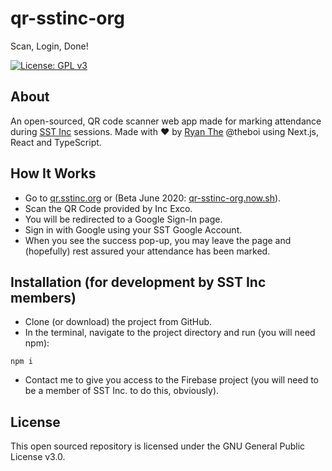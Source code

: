 # qr-sstinc-org

Scan, Login, Done!

[![License: GPL v3](https://img.shields.io/badge/License-GPLv3-blue.svg)](https://www.gnu.org/licenses/gpl-3.0)


## About

An open-sourced, QR code scanner web app made for marking attendance during [SST Inc](https://www.sstinc.org/) sessions. Made with :heart: by [Ryan The](https://ryanthe.com/) @theboi using Next.js, React and TypeScript.

## How It Works

- Go to [qr.sstinc.org](https://qr.sstinc.org) or (Beta June 2020: [qr-sstinc-org.now.sh](https://qr-sstinc-org.now.sh)).
- Scan the QR Code provided by Inc Exco.
- You will be redirected to a Google Sign-In page.
- Sign in with Google using your SST Google Account.
- When you see the success pop-up, you may leave the page and (hopefully) rest assured your attendance has been marked.

## Installation (for development by SST Inc members)

- Clone (or download) the project from GitHub.
- In the terminal, navigate to the project directory and run (you will need npm):
```shell
npm i
```
- Contact me to give you access to the Firebase project (you will need to be a member of SST Inc. to do this, obviously).

## License

This open sourced repository is licensed under the GNU General Public License v3.0.
